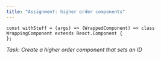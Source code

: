 ```yaml
---
title: "Assignment: higher order components"
---
```

```
const withStuff = (args) => (WrappedComponent) => class WrappingComponent extends React.Component {
};
```

*Task: Create a higher order component that sets an ID*